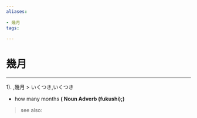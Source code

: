 ```yaml
---
aliases:
    
- 幾月
tags:
    
---
```


# 幾月
---
1).
,幾月 > いくつき,いくつき

- how many months
**( Noun Adverb (fukushi);)**
> see also: 
            